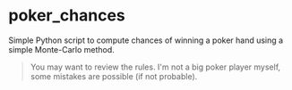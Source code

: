 # poker_chances

Simple Python script to compute chances of winning a poker hand using a simple Monte-Carlo method.

> You may want to review the rules. I'm not a big poker player myself, some mistakes are possible (if not probable).